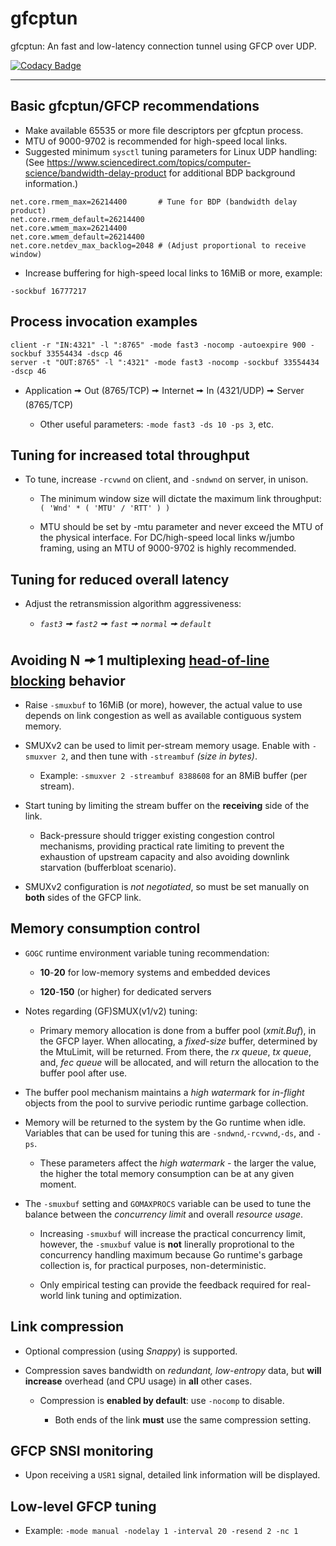 # gfcptun

gfcptun: An fast and low-latency connection tunnel using GFCP over UDP.

[![Codacy Badge](https://api.codacy.com/project/badge/Grade/a01d5d75fe8143e0b1a6962f3e54ae14)](https://app.codacy.com/gh/gridfinity/gfcptun?utm_source=github.com&utm_medium=referral&utm_content=gridfinity/gfcptun&utm_campaign=Badge_Grade)

---

## Basic gfcptun/GFCP recommendations

- Make available 65535 or more file descriptors per gfcptun process.
- MTU of 9000-9702 is recommended for high-speed local links.
- Suggested minimum `sysctl` tuning parameters for Linux UDP handling: (See
  <https://www.sciencedirect.com/topics/computer-science/bandwidth-delay-product>
  for additional BDP background information.)

```shell
net.core.rmem_max=26214400       # Tune for BDP (bandwidth delay product)
net.core.rmem_default=26214400
net.core.wmem_max=26214400
net.core.wmem_default=26214400
net.core.netdev_max_backlog=2048 # (Adjust proportional to receive window)
```

- Increase buffering for high-speed local links to 16MiB or more, example:

```text
-sockbuf 16777217
```

## Process invocation examples

```shell
client -r "IN:4321" -l ":8765" -mode fast3 -nocomp -autoexpire 900 -sockbuf 33554434 -dscp 46
server -t "OUT:8765" -l ":4321" -mode fast3 -nocomp -sockbuf 33554434 -dscp 46
```

- Application 🠚 Out (8765/TCP) 🠚 Internet 🠚 In (4321/UDP) 🠚 Server (8765/TCP)

  - Other useful parameters: `-mode fast3 -ds 10 -ps 3`, etc.

## Tuning for increased total throughput

- To tune, increase `-rcvwnd` on client, and `-sndwnd` on server, in unison.

  - The minimum window size will dictate the maximum link throughput:
    `( 'Wnd' * ( 'MTU' / 'RTT' ) )`

  - MTU should be set by -mtu parameter and never exceed the MTU of the physical
    interface. For DC/high-speed local links w/jumbo framing, using an MTU of
    9000-9702 is highly recommended.

## Tuning for reduced overall latency

- Adjust the retransmission algorithm aggressiveness:

  - _`fast3` *🠚* `fast2` *🠚* `fast` *🠚* `normal` *🠚* `default`_

## Avoiding **N** _🠚_ **1** multiplexing [head-of-line blocking](https://www.sciencedirect.com/topics/computer-science/head-of-line-blocking) behavior

- Raise `-smuxbuf` to 16MiB (or more), however, the actual value to use depends
  on link congestion as well as available contiguous system memory.

- SMUXv2 can be used to limit per-stream memory usage. Enable with `-smuxver 2`,
  and then tune with `-streambuf` _(size in bytes)_.

  - Example: `-smuxver 2 -streambuf 8388608` for an 8MiB buffer (per stream).

- Start tuning by limiting the stream buffer on the **receiving** side of the
  link.

  - Back-pressure should trigger existing congestion control mechanisms,
    providing practical rate limiting to prevent the exhaustion of upstream
    capacity and also avoiding downlink starvation (bufferbloat scenario).

- SMUXv2 configuration is _not negotiated_, so must be set manually on **both**
  sides of the GFCP link.

## Memory consumption control

- `GOGC` runtime environment variable tuning recommendation:

  - **10**-**20** for low-memory systems and embedded devices

  - **120**-**150** (or higher) for dedicated servers

- Notes regarding (GF)SMUX(v1/v2) tuning:

  - Primary memory allocation is done from a buffer pool (_xmit.Buf_), in the
    GFCP layer. When allocating, a _fixed-size_ buffer, determined by the
    MtuLimit, will be returned. From there, the _rx queue_, _tx queue_, and,
    _fec queue_ will be allocated, and will return the allocation to the buffer
    pool after use.

- The buffer pool mechanism maintains a _high watermark_ for _in-flight_ objects
  from the pool to survive periodic runtime garbage collection.

- Memory will be returned to the system by the Go runtime when idle. Variables
  that can be used for tuning this are `-sndwnd`,`-rcvwnd`,`-ds`, and `-ps`.

  - These parameters affect the _high watermark_ - the larger the value, the
    higher the total memory consumption can be at any given moment.

- The `-smuxbuf` setting and `GOMAXPROCS` variable can be used to tune the
  balance between the _concurrency limit_ and overall _resource usage_.

  - Increasing `-smuxbuf` will increase the practical concurrency limit,
    however, the `-smuxbuf` value is **not** linerally proprotional to the
    concurrency handling maximum because Go runtime's garbage collection is, for
    practical purposes, non-deterministic.

  - Only empirical testing can provide the feedback required for real-world link
    tuning and optimization.

## Link compression

- Optional compression (using _Snappy_) is supported.

- Compression saves bandwidth on _redundant, low-entropy_ data, but **will**
  **increase** overhead (and CPU usage) in **all** other cases.

  - Compression is **enabled by default**: use `-nocomp` to disable.

    - Both ends of the link **must** use the same compression setting.

## GFCP SNSI monitoring

- Upon receiving a `USR1` signal, detailed link information will be displayed.

## Low-level GFCP tuning

- Example: `-mode manual -nodelay 1 -interval 20 -resend 2 -nc 1`
